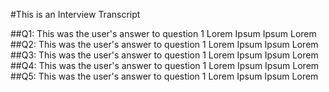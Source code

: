 
#This is an Interview Transcript

##Q1: This was the user's answer to question 1
Lorem Ipsum Ipsum Lorem
##Q2: This was the user's answer to question 1
Lorem Ipsum Ipsum Lorem
##Q3: This was the user's answer to question 1
Lorem Ipsum Ipsum Lorem
##Q4: This was the user's answer to question 1
Lorem Ipsum Ipsum Lorem
##Q5: This was the user's answer to question 1
Lorem Ipsum Ipsum Lorem

